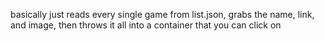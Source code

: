 basically just reads every single game from list.json, grabs the name, link, and image, then throws it all into a container that you can click on
